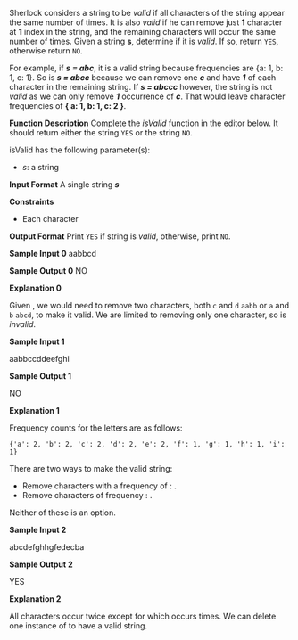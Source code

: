 Sherlock considers a string to be  _valid_  if all characters of the string appear the same number of times. It is also  _valid_  if he can remove just **1** character at **1** index in the string, and the remaining characters will occur the same number of times. Given a string  **s**, determine if it is  _valid_. If so, return  `YES`, otherwise return  `NO`.

For example, if ***s = abc***, it is a valid string because frequencies are {a: 1, b: 1, c: 1}. So is ***s = abcc*** because we can remove one ***c*** and have ***1*** of each character in the remaining string. If ***s = abccc*** however, the string is not  _valid_  as we can only remove ***1*** occurrence of ***c***. That would leave character frequencies of **{ a: 1, b: 1, c: 2 }**.

**Function Description**
Complete the  _isValid_  function in the editor below. It should return either the string  `YES`  or the string  `NO`.

isValid has the following parameter(s):
-   _s_: a string

**Input Format**
A single string  ***s***

**Constraints**
-   Each character

**Output Format**
Print  `YES`  if string  is  _valid_, otherwise, print  `NO`.

**Sample Input 0**
aabbcd

**Sample Output 0**
NO

**Explanation 0**

Given  , we would need to remove two characters, both  `c`  and  `d`  `aabb`  or  `a`  and  `b`  `abcd`, to make it valid. We are limited to removing only one character, so  is  _invalid_.

**Sample Input 1**

aabbccddeefghi

**Sample Output 1**

NO

**Explanation 1**

Frequency counts for the letters are as follows:

`{'a': 2, 'b': 2, 'c': 2, 'd': 2, 'e': 2, 'f': 1, 'g': 1, 'h': 1, 'i': 1}`

There are two ways to make the valid string:

-   Remove  characters with a frequency of  :  .
-   Remove  characters of frequency  :  .

Neither of these is an option.

**Sample Input 2**

abcdefghhgfedecba

**Sample Output 2**

YES

**Explanation 2**

All characters occur twice except for  which occurs  times. We can delete one instance of  to have a valid string.
<!--stackedit_data:
eyJoaXN0b3J5IjpbMTYxNzg5MjkwXX0=
-->